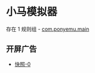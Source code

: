 # 小马模拟器

存在 1 规则组 - [com.ponyemu.main](/src/apps/com.ponyemu.main.ts)

## 开屏广告

- [快照-0](https://gkd-kit.songe.li/import/12783200)

